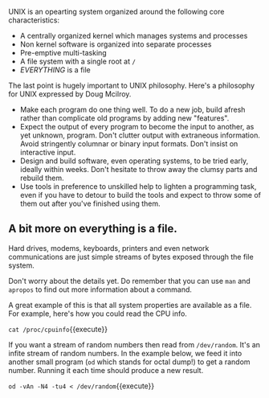 UNIX is an opearting system organized around the following core characteristics:

* A centrally organized kernel which manages systems and processes
* Non kernel software is organized into separate processes
* Pre-emptive multi-tasking
* A file system with a single root at `/`
* *EVERYTHING* is a file

The last point is hugely important to UNIX philosophy. Here's a philosophy for UNIX expressed by Doug Mcilroy.

* Make each program do one thing well. To do a new job, build afresh rather than complicate old programs by adding new "features".
* Expect the output of every program to become the input to another, as yet unknown, program. Don't clutter output with extraneous information. Avoid stringently columnar or binary input formats. Don't insist on interactive input.
* Design and build software, even operating systems, to be tried early, ideally within weeks. Don't hesitate to throw away the clumsy parts and rebuild them.
* Use tools in preference to unskilled help to lighten a programming task, even if you have to detour to build the tools and expect to throw some of them out after you've finished using them.

## A bit more on everything is a file.

Hard drives, modems, keyboards, printers and even network communications are just simple streams of bytes exposed through the file system.

Don't worry about the details yet. Do remember that you can use `man` and `apropos` to find out more information about a command.

A great example of this is that all system properties are available as a file. For example, here's how you could read the CPU info.

`cat /proc/cpuinfo`{{execute}}

If you want a stream of random numbers then read from `/dev/random`. It's an infite stream of random numbers. In the example below, we feed it into another small program (`od` which stands for octal dump!) to get a random number. Running it each time should produce a new result.

`od -vAn -N4 -tu4 < /dev/random`{{execute}}
